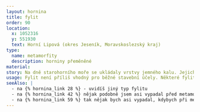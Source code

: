 ```yaml
---
layout: hornina
title: fylit
order: 90
location:
  x: 1052316
  y: 551930
  text: Horní Lipová (okres Jeseník, Moravskoslezský kraj)
type:
  name: metamorfity
  description: horniny přeměněné
material: 
story: Na dně starohorního moře se ukládaly vrstvy jemného kalu. Jejich stlačením a stmelením vznikla břidlice. O hodně později, v prvohorách se při vrásnění břidlice dostala do hloubky několika kilometrů pod zemský povrch, kde se zahřála asi na 200°C. V těchto podmínkách začaly růst droboučké krystalky slídy (sericitu). Zrníčka křemene se rozpustila vytvořila křemenné žíly. Fylit byl hotov a pak už jen čekal, až jej eroze odkryje.
usage: Fylit není příliš vhodný pro běžné stavební účely. Některé fylity se ale dají štípat na tenké desky, které se používají jako kvalitní střešní krytina.
seeAlso: |
  - na {% hornina_link 28 %} - uvidíš jiný typ fylitu
  - na {% hornina_link 42 %} nějak podobně jsem asi vypadal před metamorfózou
  - na {% hornina_link 59 %} tak nějak bych asi vypadal, kdybych při metamorfóze zažil vyšší teplotu a tlak
---
```


